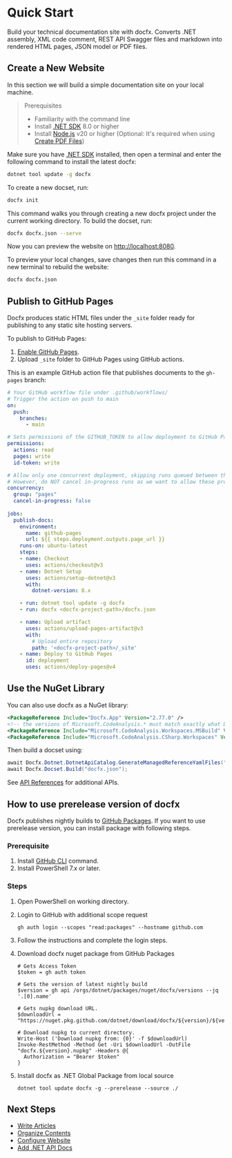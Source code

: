 # Quick Start

Build your technical documentation site with docfx. Converts .NET assembly, XML code comment, REST API Swagger files and markdown into rendered HTML pages, JSON model or PDF files.

## Create a New Website

In this section we will build a simple documentation site on your local machine.

> Prerequisites
> - Familiarity with the command line
> - Install [.NET SDK](https://dotnet.microsoft.com/en-us/download) 8.0 or higher
> - Install [Node.js](https://nodejs.org/) v20 or higher (Optional: It's required when using [Create PDF Files](https://filzrev.github.io/docfx/docs/pdf.html))

Make sure you have [.NET SDK](https://dotnet.microsoft.com/en-us/download) installed, then open a terminal and enter the following command to install the latest docfx:

```bash
dotnet tool update -g docfx
```

To create a new docset, run:

```bash
docfx init
```

This command walks you through creating a new docfx project under the current working directory. To build the docset, run: 

```bash
docfx docfx.json --serve
```

Now you can preview the website on <http://localhost:8080>.

To preview your local changes, save changes then run this command in a new terminal to rebuild the website:

```bash
docfx docfx.json
```

## Publish to GitHub Pages

Docfx produces static HTML files under the `_site` folder ready for publishing to any static site hosting servers.

To publish to GitHub Pages:
1. [Enable GitHub Pages](https://docs.github.com/en/pages/quickstart).
2. Upload `_site` folder to GitHub Pages using GitHub actions.

This is an example GitHub action file that publishes documents to the `gh-pages` branch:

```yaml
# Your GitHub workflow file under .github/workflows/
# Trigger the action on push to main
on:
  push:
    branches:
      - main

# Sets permissions of the GITHUB_TOKEN to allow deployment to GitHub Pages
permissions:
  actions: read
  pages: write
  id-token: write

# Allow only one concurrent deployment, skipping runs queued between the run in-progress and latest queued.
# However, do NOT cancel in-progress runs as we want to allow these production deployments to complete.
concurrency:
  group: "pages"
  cancel-in-progress: false
  
jobs:
  publish-docs:
    environment:
      name: github-pages
      url: ${{ steps.deployment.outputs.page_url }}
    runs-on: ubuntu-latest
    steps:
    - name: Checkout
      uses: actions/checkout@v3
    - name: Dotnet Setup
      uses: actions/setup-dotnet@v3
      with:
        dotnet-version: 8.x

    - run: dotnet tool update -g docfx
    - run: docfx <docfx-project-path>/docfx.json

    - name: Upload artifact
      uses: actions/upload-pages-artifact@v3
      with:
        # Upload entire repository
        path: '<docfx-project-path>/_site'
    - name: Deploy to GitHub Pages
      id: deployment
      uses: actions/deploy-pages@v4
```

## Use the NuGet Library

You can also use docfx as a NuGet library:

```xml
<PackageReference Include="Docfx.App" Version="2.77.0" />
<!-- the versions of Microsoft.CodeAnalysis.* must match exactly what Docfx.App was built against, not the latest stable version -->
<PackageReference Include="Microsoft.CodeAnalysis.Workspaces.MSBuild" Version="4.10.0" />
<PackageReference Include="Microsoft.CodeAnalysis.CSharp.Workspaces" Version="4.10.0" />
```

Then build a docset using:

```cs
await Docfx.Dotnet.DotnetApiCatalog.GenerateManagedReferenceYamlFiles("docfx.json");
await Docfx.Docset.Build("docfx.json");
```

See [API References](api/Docfx.yml) for additional APIs.

##  How to use prerelease version of docfx

Docfx publishes nightly builds to [GitHub Packages](https://github.com/dotnet/docfx/pkgs/nuget/docfx).
If you want to use prerelease version, you can install package with following steps.

### Prerequisite

1. Install [GitHub CLI](https://github.com/cli/cli) command.
2. Install PowerShell 7.x or later.

### Steps

1. Open PowerShell on working directory.

2. Login to GitHub with additional scope request

    ```pwsh
    gh auth login --scopes "read:packages" --hostname github.com
    ```

3. Follow the instructions and complete the login steps.

4. Download docfx nuget package from GitHub Packages

    ```pwsh
    # Gets Access Token
    $token = gh auth token

    # Gets the version of latest nightly build
    $version = gh api /orgs/dotnet/packages/nuget/docfx/versions --jq '.[0].name'

    # Gets nupkg download URL.
    $downloadUrl = "https://nuget.pkg.github.com/dotnet/download/docfx/${version}/${version}.nupkg"

    # Download nupkg to current directory.
    Write-Host ('Download nupkg from: {0}' -f $downloadUrl)
    Invoke-RestMethod -Method Get -Uri $downloadUrl -OutFile "docfx.${version}.nupkg" -Headers @{
      Authorization = "Bearer $token"
    }
    ```

5. Install docfx as .NET Global Package from local source

    ```pwsh
    dotnet tool update docfx -g --prerelease --source ./
    ```

## Next Steps

- [Write Articles](docs/markdown.md)
- [Organize Contents](docs/table-of-contents.md)
- [Configure Website](docs/config.md)
- [Add .NET API Docs](docs/dotnet-api-docs.md)
